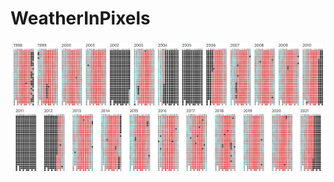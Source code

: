 # WeatherInPixels

![alt text](https://github.com/tmayoff/WeatherInPixels/blob/master/WeatherInPixels.png?raw=true)
